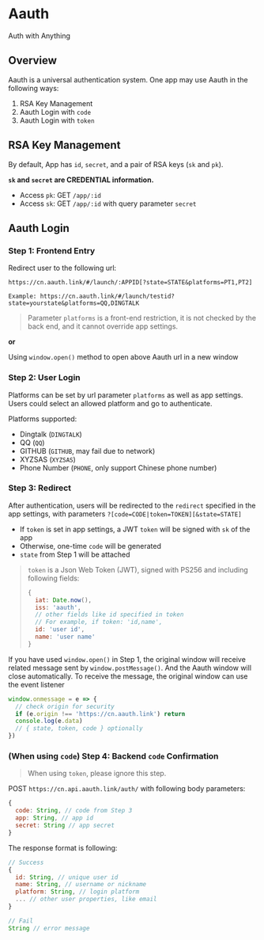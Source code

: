 # Aauth

Auth with Anything

## Overview

Aauth is a universal authentication system. One app may use Aauth in the following ways:

1. RSA Key Management
2. Aauth Login with `code`
3. Aauth Login with `token`

## RSA Key Management

By default, App has `id`, `secret`, and a pair of RSA keys (`sk` and `pk`).

**`sk` and `secret` are CREDENTIAL information.**

- Access `pk`: GET `/app/:id`
- Access `sk`: GET `/app/:id` with query parameter `secret`

## Aauth Login

### Step 1: Frontend Entry

Redirect user to the following url:
```
https://cn.aauth.link/#/launch/:APPID[?state=STATE&platforms=PT1,PT2]

Example: https://cn.aauth.link/#/launch/testid?state=yourstate&platforms=QQ,DINGTALK
```
> Parameter `platforms` is a front-end restriction, it is not checked by the back end, and it cannot override app settings.

**or**

Using `window.open()` method to open above Aauth url in a new window

### Step 2: User Login

Platforms can be set by url parameter `platforms` as well as app settings. Users could select an allowed platform and go to authenticate.

Platforms supported:
- Dingtalk (`DINGTALK`)
- QQ (`QQ`)
- GITHUB (`GITHUB`, may fail due to network)
- XYZSAS (`XYZSAS`)
- Phone Number (`PHONE`, only support Chinese phone number)

### Step 3: Redirect

After authentication, users will be redirected to the `redirect` specified in the app settings, with parameters `?[code=CODE|token=TOKEN][&state=STATE]`

- If `token` is set in app settings, a JWT `token` will be signed with `sk` of the app
- Otherwise, one-time `code` will be generated
- `state` from Step 1 will be attached

> `token` is a Json Web Token (JWT), signed with PS256 and including following fields:
> ```js
> {
>   iat: Date.now(),
>   iss: 'aauth',
>   // other fields like id specified in token
>   // For example, if token: 'id,name',
>   id: 'user id',
>   name: 'user name'
> }


If you have used `window.open()` in Step 1, the original window will receive related message sent by `window.postMessage()`. And the Aauth window will close automatically. To receive the message, the original window can use the event listener 
```js
window.onmessage = e => {
  // check origin for security
  if (e.origin !== 'https://cn.aauth.link') return
  console.log(e.data)
  // { state, token, code } optionally
})
```

### (When using `code`) Step 4: Backend `code` Confirmation

> When using `token`, please ignore this step.

POST `https://cn.api.aauth.link/auth/` with following body parameters:
```js
{
  code: String, // code from Step 3
  app: String, // app id
  secret: String // app secret
}
```

The response format is following:
```js
// Success
{
  id: String, // unique user id
  name: String, // username or nickname
  platform: String, // login platform
  ... // other user properties, like email
}

// Fail
String // error message
```
